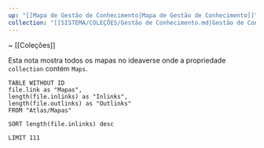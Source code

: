 ```yaml
---
up: "[[Mapa de Gestão de Conhecimento|Mapa de Gestão de Conhecimento]]"
collection: "[[SISTEMA/COLEÇÕES/Gestão de Conhecimento.md|Gestão de Conhecimento]]"
---
```

~ [[Coleções]] 

Esta nota mostra todos os mapas no ideaverse onde a propriedade `collection` contém `Maps`.  

```dataview
TABLE WITHOUT ID 
file.link as "Mapas",
length(file.inlinks) as "Inlinks",
length(file.outlinks) as "Outlinks"
FROM "Atlas/Mapas" 

SORT length(file.inlinks) desc 

LIMIT 111
````

